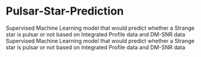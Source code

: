 # Pulsar-Star-Prediction
Supervised Machine Learning model that would predict whether a Strange star is pulsar or not based on Integrated Profile data and DM-SNR data 
Supervised Machine Learning model that would predict whether a Strange star is pulsar or not based on Integrated Profile data and DM-SNR data 
